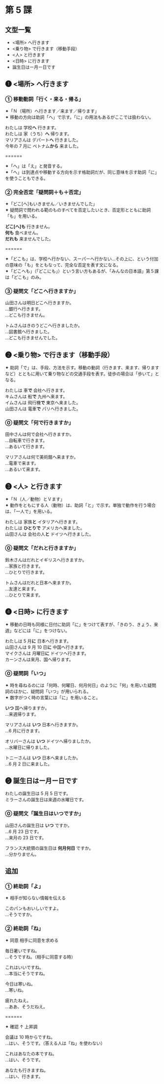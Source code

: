 # 第 5 課

## 文型一覧

- <場所> へ行きます
- <乗り物> で行きます（移動手段）
- <人> と行きます
- <日時> に行きます
- 誕生日はー月ー日です

## ❶ <場所> へ行きます

### ① 移動動詞「行く・来る・帰る」

✦「Ｎ（場所）へ行きます／来ます／帰ります」  
✦ 移動の方向は助詞「へ」で示す。「に」の用法もあるがここでは扱わない。

わたしは 学校**へ** 行きます。  
わたしは 家（うち）**へ** 帰ります。  
マリアさんは デパート**へ** 行きました。  
今年の 7 月に ベトナム**から** 来ました。

======

✦「へ」は「え」と発音する。  
✦「へ」は到達点や移動する方向を示す格助詞だが、同じ意味を示す助詞「に」を使うこともできる。

### ② 完全否定「疑問詞＋も＋否定」

✦「どこ[へ]もいきません／いきませんでした」  
✦ 疑問詞で問われる範のものすべてを否定したいとき、否定形とともに助詞「も」を用いる。

**どこ[へ]も** 行きません。  
**何も** 食べません。  
**だれも** 来ませんでした。

======

✦「どこも」は、学校へ行かない、スーパーへ行かない…その上に、という付加の意味の「も」をともなって、完全な否定を表す文になる。  
✦「どこへも」（「どこにも」）という言い方もあるが、「みんなの日本語」第５課は「どこも」のみ。

### ③ 疑問文「どこへ行きますか」

山田さんは明日どこへ行きますか。  
…銀行へ行きます。  
…どこも行きません。

トムさんはきのうどこへ行きましたか。  
…図書館へ行きました。  
…どこも行きませんでした。

## ❷ <乗り物> で行きます（移動手段）

✦ 助詞「で」は、手段、方法を示す。移動の動詞（行きます、来ます、帰りますなど）とともに用いて乗り物などの交通手段を表す。徒歩の場合は「歩いて」となる。

わたしは 車**で** 会社へ行きます。  
キムさんは 船**で** 九州へ来ます。  
イムさんは 飛行機**で** 東京へ来ました。  
山田さんは 電車**で** パリへ行きました。

### ⓪ 疑問文「何で行きますか」

田中さんは何で会社へ行きますか。  
…自転車で行きます。  
…あるいて行きます。

マリアさんは何で美術館へ来ますか。  
…電車で来ます。  
…あるいて来ます。

## ❸ <人> と行きます

✦「Ｎ（人／動物）とＶます」  
✦ 動作をともにする人（動物）は、助詞「と」で示す。単独で動作を行う場合は、「一人で」を用いる。

わたしは 家族**と** イタリアへ行きます。  
わたしは **ひとりで** アメリカへ来ました。  
山田さんは 会社の人**と** ドイツへ行きました。

### ⓪ 疑問文「だれと行きますか」

鈴木さんはだれとイギリスへ行きますか。  
…家族と行きます。  
…ひとりで行きます。

トムさんはだれと日本へ来ますか。  
…友達と来ます。  
…ひとりで来ます。

## ❹ <日時> に行きます

✦ 移動の日時も同様に日付に助詞「に」をつけて表すが、「きのう、きょう、来週」などには「に」をつけない。

わたしは 5 月**に** 日本へ行きます。  
山田さんは 9 月 10 日**に** 中国へ行きます。  
マイクさんは 月曜日**に** ドイツへ行きます。  
カーンさんは来月、国へ帰ります。

### ⓪ 疑問詞「いつ」

✦ 時を尋ねるのには「何時、何曜日、何月何日」のように「何」を用いた疑問詞のほかに、疑問詞「いつ」が用いられる。  
✦ 数字がつく時の言葉には「に」を用いること。

**いつ** 国へ帰りますか。  
…来週帰ります。

マリアさんは **いつ** 日本へ行きますか。  
…6 月に行きます。

オリバーさんは **いつ** ドイツへ帰りましたか。  
…水曜日に帰りました。

トニーさんは **いつ** 日本へ来ましたか。  
…6 月 2 日に来ました。

## ❺ 誕生日はー月ー日です

わたしの誕生日は 5 月 5 日です。  
ミラーさんの誕生日は来週の水曜日です。

### ⓪ 疑問文「誕生日はいつですか」

山田さんの誕生日は **いつ** ですか。  
…6 月 23 日です。  
…来月の 23 日です。

フランス大統領の誕生日は **何月何日** ですか。  
…分かりません。

## 追加

### ① 終助詞「よ」

✦ 相手が知らない情報を伝える

このパンもおいしいですよ。  
…そうですか。

### ② 終助詞「ね」

✦ 同意 相手に同意を求める

毎日暑いですね。  
…そうですね。（相手に同意する時）

これはいいですね。  
…本当にそうですね。

今日は寒いね。  
…寒いね。

疲れたねえ。  
…ああ、そうだねえ。

======

✦ 確認 ↑ 上昇調

会議は 10 時からですね。  
…はい、そうです。（答える人は「ね」を使わない）

これはあなたの本ですね。  
…はい、そうです。

あなたも行きますね。  
…はい、行きます。
